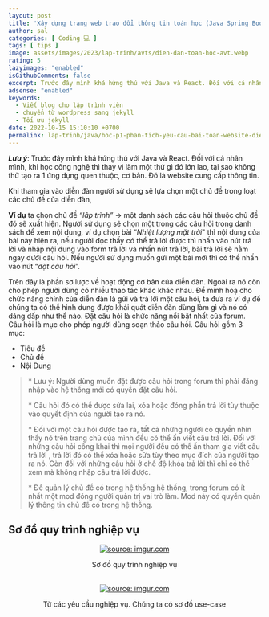 ```yaml
---
layout: post
title: 'Xây dựng trang web trao đổi thông tin toán học (Java Spring Boot + React JS). Phần 1. Mô tả bài toán'
author: sal
categories: [ Coding 💻 ]
tags: [ tips ]
image: assets/images/2023/lap-trinh/avts/dien-dan-toan-hoc-avt.webp
rating: 5
lazyimages: "enabled"
isGithubComments: false
excerpt: Trước đây mình khá hứng thú với Java và React. Đối với cá nhân mình, khi học công nghệ thì thay vì làm một thứ gì đó lớn lao, tại sao không thử tạo ra 1 ứng dụng quen thuộc, cơ bản. Đó là website cung cấp thông tin.
adsense: "enabled"
keywords:
  - Viết blog cho lập trình viên
  - chuyển từ wordpress sang jekyll
  - Tối ưu jekyll
date: 2022-10-15 15:10:10 +0700
permalink: lap-trinh/java/hoc-p1-phan-tich-yeu-cau-bai-toan-website-dien-dan-toan
---
```


**_Lưu ý_**: Trước đây mình khá hứng thú với Java và React. Đối với cá nhân mình, khi học công nghệ thì thay vì làm một thứ gì đó lớn lao, tại sao không thử tạo ra 1 ứng dụng quen thuộc, cơ bản. Đó là website cung cấp thông tin.


Khi tham gia vào diễn đàn người sử dụng sẽ lựa chọn một chủ đề trong loạt các chủ đề của diễn đàn, 

**Ví dụ** ta chọn chủ đề _“lập trình”_ → một danh sách các câu hỏi thuộc chủ đề đó sẽ xuất hiện. Người sử dụng sẽ chọn một trong các câu hỏi trong danh sách để xem nội dung, ví dụ chọn bài “_Nhiệt lượng mặt trời_" thì nội dung của bài này hiện ra, nếu người đọc thấy có thể trả lời được thì nhấn vào nút trả lời và nhập nội dung vào form trả lời và nhấn nút trả lời, bài trả lời sẽ nằm ngay dưới câu hỏi. Nếu người sử dụng muốn gửi một bài mới thì có thể nhấn vào nút “_đặt câu hỏi_”. 

Trên đây là phần sơ lược về hoạt động cơ bản của diễn đàn. Ngoài ra nó còn cho phép người dùng có nhiều thao tác khác khác nhau. Để minh hoạ cho chức năng chính của diễn đàn là gửi và trả lời một câu hỏi, ta đưa ra ví dụ để chúng ta có thể hình dung được khái quát diễn đàn dùng làm gì và nó có dáng dấp như thế nào. Đặt câu hỏi là chức năng nổi bật nhất của forum. Câu hỏi là mục cho phép người dùng soạn thảo câu hỏi. Câu hỏi gồm 3 mục:

*   Tiêu đề
*   Chủ đề
*   Nội Dung

> \* Lưu ý: Người dùng muốn đặt được câu hỏi trong forum thì phải đăng nhập vào hệ thống mới có quyền đặt câu hỏi.
>
> \* Câu hỏi đó có thể được sửa lại, xóa hoặc đóng phần trả lời tùy thuộc vào quyết định của người tạo ra nó.
>
> \* Đối với một câu hỏi được tạo ra, tất cả những người có quyền nhìn thấy nó trên trang chủ của mình đều có thể ấn viết câu trả lời. Đối với những câu hỏi công khai thì mọi người đều có thể ấn tham gia viết câu trả lời , trả lời đó có thể xóa hoặc sửa tùy theo mục đích của người tạo ra nó. Còn đối với những câu hỏi ở chế độ khóa trả lời thì chỉ có thể xem mà không nhập câu trả lời được.
>
> \* Để quản lý chủ đề có trong hệ thống hệ thống, trong forum có ít nhất một mod đóng người quản trị vai trò làm. Mod này có quyền quản lý thông tin chủ đề có trong hệ thống.

## Sơ đồ quy trình nghiệp vụ

<div class="content" style="text-align:center; ">
<a href="https://imgur.com/Zu7mkvp"><img src="https://i.imgur.com/Zu7mkvp.png" title="source: imgur.com" /></a><p>Sơ đồ quy trình nghiệp vụ</p><br>
</div>

<div class="content" style="text-align:center; ">
<a href="https://imgur.com/p0lBa93"><img src="https://i.imgur.com/p0lBa93.png" title="source: imgur.com" /></a><p>Từ các yêu cầu nghiệp vụ. Chúng ta có sơ đồ use-case</p><br>
</div>
